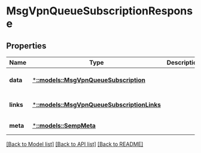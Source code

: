 # MsgVpnQueueSubscriptionResponse

## Properties
Name | Type | Description | Notes
------------ | ------------- | ------------- | -------------
**data** | [***::models::MsgVpnQueueSubscription**](MsgVpnQueueSubscription.md) |  | [optional] [default to null]
**links** | [***::models::MsgVpnQueueSubscriptionLinks**](MsgVpnQueueSubscriptionLinks.md) |  | [optional] [default to null]
**meta** | [***::models::SempMeta**](SempMeta.md) |  | [default to null]

[[Back to Model list]](../README.md#documentation-for-models) [[Back to API list]](../README.md#documentation-for-api-endpoints) [[Back to README]](../README.md)


